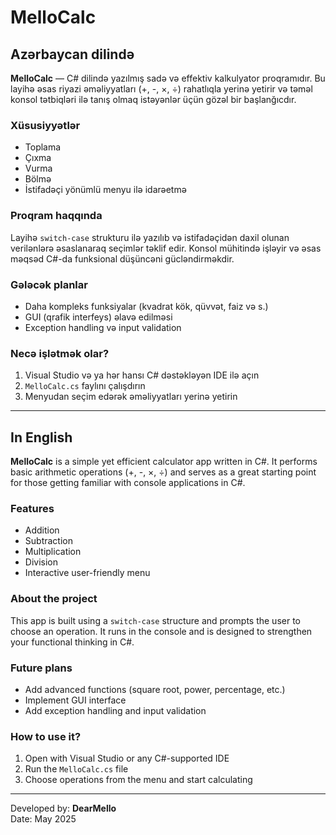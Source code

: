 # MelloCalc

## Azərbaycan dilində

**MelloCalc** — C# dilində yazılmış sadə və effektiv kalkulyator proqramıdır. Bu layihə əsas riyazi əməliyyatları (+, -, ×, ÷) rahatlıqla yerinə yetirir və təməl konsol tətbiqləri ilə tanış olmaq istəyənlər üçün gözəl bir başlanğıcdır.

### Xüsusiyyətlər
- Toplama
- Çıxma
- Vurma
- Bölmə
- İstifadəçi yönümlü menyu ilə idarəetmə

### Proqram haqqında
Layihə `switch-case` strukturu ilə yazılıb və istifadəçidən daxil olunan verilənlərə əsaslanaraq seçimlər təklif edir. Konsol mühitində işləyir və əsas məqsəd C#-da funksional düşüncəni gücləndirməkdir.

### Gələcək planlar
- Daha kompleks funksiyalar (kvadrat kök, qüvvət, faiz və s.)
- GUI (qrafik interfeys) əlavə edilməsi
- Exception handling və input validation

### Necə işlətmək olar?
1. Visual Studio və ya hər hansı C# dəstəkləyən IDE ilə açın
2. `MelloCalc.cs` faylını çalışdırın
3. Menyudan seçim edərək əməliyyatları yerinə yetirin

---

## In English

**MelloCalc** is a simple yet efficient calculator app written in C#. It performs basic arithmetic operations (+, -, ×, ÷) and serves as a great starting point for those getting familiar with console applications in C#.

### Features
- Addition
- Subtraction
- Multiplication
- Division
- Interactive user-friendly menu

### About the project
This app is built using a `switch-case` structure and prompts the user to choose an operation. It runs in the console and is designed to strengthen your functional thinking in C#.

### Future plans
- Add advanced functions (square root, power, percentage, etc.)
- Implement GUI interface
- Add exception handling and input validation

### How to use it?
1. Open with Visual Studio or any C#-supported IDE  
2. Run the `MelloCalc.cs` file  
3. Choose operations from the menu and start calculating

---

Developed by: **DearMello**  
Date: May 2025
